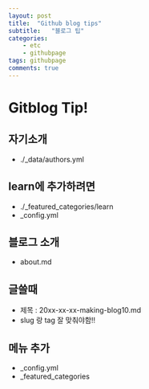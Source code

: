 ```yaml
---
layout: post
title:  "Github blog tips"
subtitle:   "블로그 팁"
categories: 
    - etc
    - githubpage
tags: githubpage
comments: true
---
```


# Gitblog Tip!

## 자기소개
- ./_data/authors.yml   

## learn에 추가하려면   
- ./_featured_categories/learn   
- _config.yml   

## 블로그 소개
- about.md   

## 글쓸때
- 제목 : 20xx-xx-xx-making-blog10.md   
- slug 랑 tag 잘 맞춰야함!!   

## 메뉴 추가
- _config.yml
- _featured_categories
